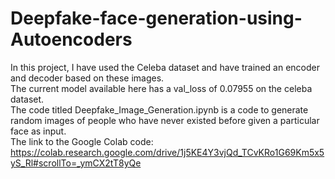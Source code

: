 # Deepfake-face-generation-using-Autoencoders

In this project, I have used the Celeba dataset and have trained an encoder and decoder based on these images.<br>
The current model available here has a val_loss of 0.07955 on the celeba dataset.<br>
The code titled Deepfake_Image_Generation.ipynb is a code to generate random images of people who have never existed before given a particular face as input.<br>
The link to the Google Colab code:<br>
https://colab.research.google.com/drive/1j5KE4Y3vjQd_TCvKRo1G69Km5x5yS_Rl#scrollTo=_ymCX2tT8yQe
